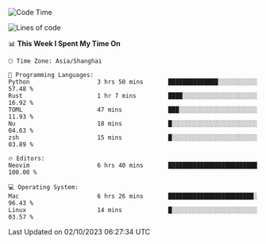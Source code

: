 <!--START_SECTION:waka-->
![Code Time](http://img.shields.io/badge/Code%20Time-1%2C626%20hrs%2013%20mins-blue)

![Lines of code](https://img.shields.io/badge/From%20Hello%20World%20I%27ve%20Written-287.2%20thousand%20lines%20of%20code-blue)

📊 **This Week I Spent My Time On** 

```text
🕑︎ Time Zone: Asia/Shanghai

💬 Programming Languages: 
Python                   3 hrs 50 mins       ██████████████░░░░░░░░░░░   57.48 % 
Rust                     1 hr 7 mins         ████░░░░░░░░░░░░░░░░░░░░░   16.92 % 
TOML                     47 mins             ███░░░░░░░░░░░░░░░░░░░░░░   11.93 % 
Nu                       18 mins             █░░░░░░░░░░░░░░░░░░░░░░░░   04.63 % 
zsh                      15 mins             █░░░░░░░░░░░░░░░░░░░░░░░░   03.89 % 

🔥 Editors: 
Neovim                   6 hrs 40 mins       █████████████████████████   100.00 % 

💻 Operating System: 
Mac                      6 hrs 26 mins       ████████████████████████░   96.43 % 
Linux                    14 mins             █░░░░░░░░░░░░░░░░░░░░░░░░   03.57 % 
```


 Last Updated on 02/10/2023 06:27:34 UTC
<!--END_SECTION:waka-->
